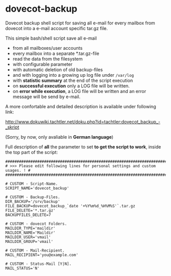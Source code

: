 # dovecot-backup
Dovecot backup shell script for saving all e-mail for every mailbox from dovecot into a e-mail account specific tar.gz file.

This simple bash/shell script save all e-mail
- from all mailboxes/user accounts
- every mailbox into a separate *.tar.gz-file
- read the data from the filesystem
- with configurable parameter
- with automatic deletion of old backup-files
- and with logging into a growing up log file under ``/var/log``
- with **statistic summary** at the end of the script execution
- on **successful execution** only a LOG file will be written.
- on **error while execution**, a LOG file will be written and an error message will be send by e-mail.

A more confortable and detailed description is available under following link:

http://www.dokuwiki.tachtler.net/doku.php?id=tachtler:dovecot_backup_-_skript

(Sorry, by now, only avaliable in **German language**)

Full description of **all** the parameter to set **to get the script to work**, inside the top part of the script:

```
##############################################################################
# >>> Please edit following lines for personal settings and custom usages. ! #
##############################################################################
 
# CUSTOM - Script-Name.
SCRIPT_NAME='dovecot_backup'
 
# CUSTOM - Backup-Files.
DIR_BACKUP='/srv/backup'
FILE_BACKUP=dovecot_backup_`date '+%Y%m%d_%H%M%S'`.tar.gz
FILE_DELETE='*.tar.gz'
BACKUPFILES_DELETE=7
 
# CUSTOM - dovecot Folders.
MAILDIR_TYPE='maildir'
MAILDIR_NAME='Maildir'
MAILDIR_USER='vmail'
MAILDIR_GROUP='vmail'
 
# CUSTOM - Mail-Recipient.
MAIL_RECIPIENT='you@example.com'
 
# CUSTOM - Status-Mail [Y|N].
MAIL_STATUS='N'
```
